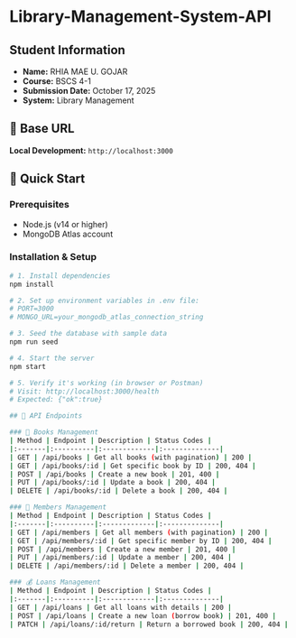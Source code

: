 # Library-Management-System-API

## Student Information
- **Name:** RHIA MAE U. GOJAR
- **Course:** BSCS 4-1
- **Submission Date:** October 17, 2025
- **System:** Library Management

## 📌 Base URL
**Local Development:** `http://localhost:3000`

## 🚀 Quick Start

### Prerequisites
- Node.js (v14 or higher)
- MongoDB Atlas account

### Installation & Setup
```bash
# 1. Install dependencies
npm install

# 2. Set up environment variables in .env file:
# PORT=3000
# MONGO_URL=your_mongodb_atlas_connection_string

# 3. Seed the database with sample data
npm run seed

# 4. Start the server
npm start

# 5. Verify it's working (in browser or Postman)
# Visit: http://localhost:3000/health
# Expected: {"ok":true}

## 🔗 API Endpoints

### 📘 Books Management
| Method | Endpoint | Description | Status Codes |
|:-------|:----------|:-------------|:--------------|
| GET | /api/books | Get all books (with pagination) | 200 |
| GET | /api/books/:id | Get specific book by ID | 200, 404 |
| POST | /api/books | Create a new book | 201, 400 |
| PUT | /api/books/:id | Update a book | 200, 404 |
| DELETE | /api/books/:id | Delete a book | 200, 404 |

### 👥 Members Management
| Method | Endpoint | Description | Status Codes |
|:-------|:----------|:-------------|:--------------|
| GET | /api/members | Get all members (with pagination) | 200 |
| GET | /api/members/:id | Get specific member by ID | 200, 404 |
| POST | /api/members | Create a new member | 201, 400 |
| PUT | /api/members/:id | Update a member | 200, 404 |
| DELETE | /api/members/:id | Delete a member | 200, 404 |

### 💰 Loans Management
| Method | Endpoint | Description | Status Codes |
|:-------|:----------|:-------------|:--------------|
| GET | /api/loans | Get all loans with details | 200 |
| POST | /api/loans | Create a new loan (borrow book) | 201, 400 |
| PATCH | /api/loans/:id/return | Return a borrowed book | 200, 404 |
